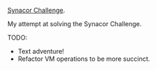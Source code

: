 [Synacor Challenge](https://challenge.synacor.com).

My attempt at solving the Synacor Challenge.

TODO:
- Text adventure!
- Refactor VM operations to be more succinct.